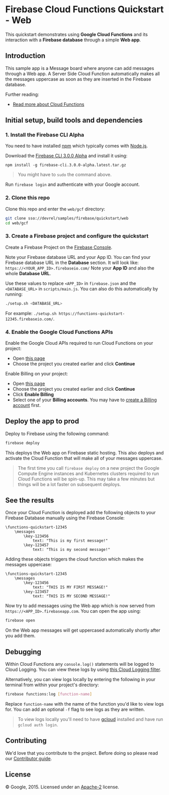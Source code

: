 # Firebase Cloud Functions Quickstart - Web

This quickstart demonstrates using **Google Cloud Functions** and its interaction with a **Firebase database** through a simple **Web app**.


## Introduction

This sample app is a Message board where anyone can add messages through a Web app.
A Server Side Cloud Function automatically makes all the messages uppercase as soon as they are inserted in the Firebase database.

Further reading:

 - [Read more about Cloud Functions](https://developers.google.com/firebase/docs/cloud-functions/setup)


## Initial setup, build tools and dependencies

### 1. Install the Firebase CLI Alpha

You need to have installed [npm](https://www.npmjs.com/) which typically comes with [Node.js](https://nodejs.org).

Download the [Firebase CLI 3.0.0 Alpha](https://developers.google.com/firebase/downloads/firebase-cli.3.0.0-alpha.latest.tar.gz) and install it using:

```
npm install -g firebase-cli.3.0.0-alpha.latest.tar.gz
```

> You might have to `sudo` the command above.

Run `firebase login` and authenticate with your Google account.


### 2. Clone this repo

Clone this repo and enter the `web/gcf` directory:

```bash
git clone sso://devrel/samples/firebase/quickstart/web
cd web/gcf
```


### 3. Create a Firebase project and configure the quickstart

Create a Firebase Project on the [Firebase Console](http://g.co/firebase).

Note your Firebase database URL and your App ID. You can find your Firebase database URL in the **Database** section. It will look like:
`https://<YOUR_APP_ID>.firebaseio.com/` Note your **App ID** and also the whole **Database URL**.

Use these values to replace `<APP_ID>` in `firebase.json` and the `<DATABASE_URL>` in `scripts/main.js`.
You can also do this automatically by running:

```bash
./setup.sh <DATABASE_URL>
```

For example: `./setup.sh https://functions-quickstart-12345.firebaseio.com/`.


### 4. Enable the Google Cloud Functions APIs

Enable the Google Cloud APIs required to run Cloud Functions on your project:

 - Open [this page](https://console.developers.google.com/flows/enableapi?apiid=cloudfunctions,container,compute_component,storage_component,pubsub,logging)
 - Choose the project you created earlier and click **Continue**

Enable Billing on your project:

 - Open [this page](https://console.developers.google.com/project/_/settings)
 - Choose the project you created earlier and click **Continue**
 - Click **Enable Billing**
 - Select one of your **Billing accounts**. You may have to [create a Billing account](https://console.developers.google.com/billing/create) first.


## Deploy the app to prod

Deploy to Firebase using the following command:

```bash
firebase deploy
```

This deploys the Web app on Firebase static hosting.
This also deploys and activate the Cloud Function that will make all of your messages uppercase.

> The first time you call `firebase deploy` on a new project the Google Compute Engine instances and Kubernetes clusters required to run Cloud Functions will be spin-up. This may take a few minutes but things will be a lot faster on subsequent deploys.


## See the results

Once your Cloud Function is deployed add the following objects to your Firebase Database manually using the Firebase Console:

```
\functions-quickstart-12345
    \messages
        \key-123456
            text: "This is my first message!"
        \key-123457
            text: "This is my second message!"
```

Adding these objects triggers the cloud function which makes the messages uppercase:

```
\functions-quickstart-12345
    \messages
        \key-123456
            text: "THIS IS MY FIRST MESSAGE!"
        \key-123457
            text: "THIS IS MY SECOND MESSAGE!"
```

Now try to add messages using the Web app which is now served from `https://<APP_ID>.firebaseapp.com`. You can open the app using:

```bash
firebase open
```

On the Web app messages will get uppercased automatically shortly after you add them.


## Debugging

Within Cloud Functions any `console.log()` statements will be logged to Cloud Logging. You can view these logs by using [this Cloud Logging filter](https://console.developers.google.com/project/_/logs?advancedFilter=metadata.serviceName:"cloudfunctions.googleapis.com").

Alternatively, you can view logs locally by entering the following in your terminal from within your project's directory:

```bash
firebase functions:log [function-name]
```

Replace `function-name` with the name of the function you'd like to view logs for. You can add an optional `-f` flag to see logs as they are written.

> To view logs locally you'll need to have [gcloud](https://cloud.google.com/sdk/) installed and have run `gcloud auth login`.


## Contributing

We'd love that you contribute to the project. Before doing so please read our [Contributor guide](../CONTRIBUTING.md).


## License

© Google, 2015. Licensed under an [Apache-2](../LICENSE) license.
